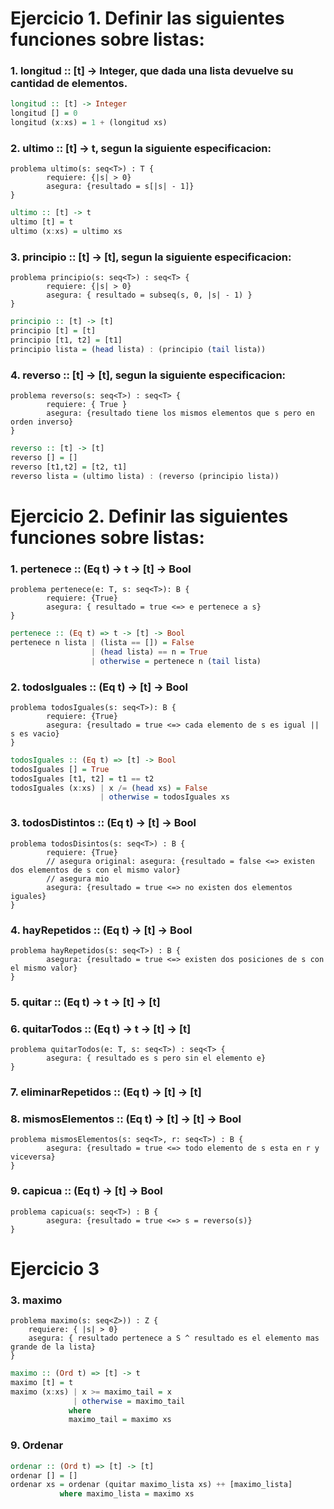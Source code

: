 # Ejercicio 1. Definir las siguientes funciones sobre listas:

### 1. longitud :: [t] -> Integer, que dada una lista devuelve su cantidad de elementos.

```haskell
longitud :: [t] -> Integer
longitud [] = 0
longitud (x:xs) = 1 + (longitud xs)
```

### 2. ultimo :: [t] -> t, segun la siguiente especificacion:

```
problema ultimo(s: seq<T>) : T {
		requiere: {|s| > 0}
		asegura: {resultado = s[|s| - 1]}
}
```

```haskell
ultimo :: [t] -> t
ultimo [t] = t
ultimo (x:xs) = ultimo xs
```

### 3. principio :: [t] -> [t], segun la siguiente especificacion:

```
problema principio(s: seq<T>) : seq<T> {
		requiere: {|s| > 0}
		asegura: { resultado = subseq(s, 0, |s| - 1) }
}
```

```haskell
principio :: [t] -> [t]
principio [t] = [t]
principio [t1, t2] = [t1]
principio lista = (head lista) : (principio (tail lista))
```

### 4. reverso :: [t] -> [t], segun la siguiente especificacion:

```
problema reverso(s: seq<T>) : seq<T> {
		requiere: { True }
		asegura: {resultado tiene los mismos elementos que s pero en orden inverso}
}
```

```haskell
reverso :: [t] -> [t]
reverso [] = []
reverso [t1,t2] = [t2, t1]
reverso lista = (ultimo lista) : (reverso (principio lista))
```

# Ejercicio 2. Definir las siguientes funciones sobre listas:

### 1. pertenece :: (Eq t) -> t -> [t] -> Bool

```
problema pertenece(e: T, s: seq<T>): B {
		requiere: {True}
		asegura: { resultado = true <=> e pertenece a s}
}
```

```haskell
pertenece :: (Eq t) => t -> [t] -> Bool
pertenece n lista | (lista == []) = False 
                  | (head lista) == n = True
                  | otherwise = pertenece n (tail lista)

```

### 2. todosIguales :: (Eq t) -> [t] -> Bool

```
problema todosIguales(s: seq<T>): B {
		requiere: {True}
		asegura: {resultado = true <=> cada elemento de s es igual || s es vacio}
}
```

```haskell
todosIguales :: (Eq t) => [t] -> Bool
todosIguales [] = True
todosIguales [t1, t2] = t1 == t2
todosIguales (x:xs) | x /= (head xs) = False
                    | otherwise = todosIguales xs
```

### 3. todosDistintos :: (Eq t) -> [t] -> Bool

```
problema todosDisintos(s: seq<T>) : B {
		requiere: {True}
		// asegura original: asegura: {resultado = false <=> existen dos elementos de s con el mismo valor}
		// asegura mio
		asegura: {resultado = true <=> no existen dos elementos iguales}
}
```

### 4. hayRepetidos :: (Eq t) -> [t] -> Bool


```
problema hayRepetidos(s: seq<T>) : B {
		asegura: {resultado = true <=> existen dos posiciones de s con el mismo valor}
}
```

### 5. quitar :: (Eq t) -> t -> [t] -> [t]

### 6. quitarTodos :: (Eq t) -> t -> [t] -> [t]

```
problema quitarTodos(e: T, s: seq<T>) : seq<T> {
		asegura: { resultado es s pero sin el elemento e}
}
```

### 7. eliminarRepetidos :: (Eq t) -> [t] -> [t]

### 8. mismosElementos :: (Eq t) -> [t] -> [t] -> Bool

```
problema mismosElementos(s: seq<T>, r: seq<T>) : B {
		asegura: {resultado = true <=> todo elemento de s esta en r y viceversa}
}
```

### 9. capicua :: (Eq t) -> [t] -> Bool

```
problema capicua(s: seq<T>) : B {
		asegura: {resultado = true <=> s = reverso(s)}
}
```

# Ejercicio 3

### 3. maximo

```
problema maximo(s: seq<Z>)) : Z {
	requiere: { |s| > 0}
	asegura: { resultado pertenece a S ^ resultado es el elemento mas grande de la lista}
}
```

```haskell
maximo :: (Ord t) => [t] -> t
maximo [t] = t
maximo (x:xs) | x >= maximo_tail = x
              | otherwise = maximo_tail
             where
             maximo_tail = maximo xs
```

### 9. Ordenar

```haskell
ordenar :: (Ord t) => [t] -> [t]
ordenar [] = []
ordenar xs = ordenar (quitar maximo_lista xs) ++ [maximo_lista]
           where maximo_lista = maximo xs
```
